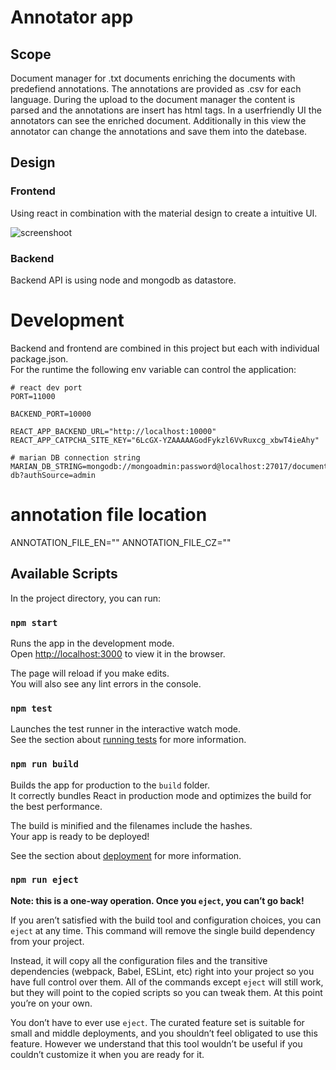 # Annotator app
## Scope
Document manager for .txt documents enriching the documents with predefiend annotations. 
The annotations are provided as .csv for each language. During the upload to the document manager the content is parsed and the annotations are insert has html tags. 
In a userfriendly UI the annotators can see the enriched document. Additionally in this view the annotator can change the annotations and save them into the datebase.

## Design
### Frontend
Using react in combination with the material design to create a intuitive UI.

![screenshoot](documentation/screenshot.PNG)

### Backend
Backend API is using node and mongodb as datastore. 

# Development
Backend and frontend are combined in this project but each with individual package.json.     
For the runtime the following env variable can control the application:

    # react dev port
    PORT=11000

    BACKEND_PORT=10000

    REACT_APP_BACKEND_URL="http://localhost:10000"
    REACT_APP_CATPCHA_SITE_KEY="6LcGX-YZAAAAAGodFykzl6VvRuxcg_xbwT4ieAhy"

    # marian DB connection string
    MARIAN_DB_STRING=mongodb://mongoadmin:password@localhost:27017/document-db?authSource=admin

# annotation file location
ANNOTATION_FILE_EN=""
ANNOTATION_FILE_CZ=""

## Available Scripts
In the project directory, you can run:

### `npm start`

Runs the app in the development mode.\
Open [http://localhost:3000](http://localhost:3000) to view it in the browser.

The page will reload if you make edits.\
You will also see any lint errors in the console.

### `npm test`

Launches the test runner in the interactive watch mode.\
See the section about [running tests](https://facebook.github.io/create-react-app/docs/running-tests) for more information.

### `npm run build`

Builds the app for production to the `build` folder.\
It correctly bundles React in production mode and optimizes the build for the best performance.

The build is minified and the filenames include the hashes.\
Your app is ready to be deployed!

See the section about [deployment](https://facebook.github.io/create-react-app/docs/deployment) for more information.

### `npm run eject`

**Note: this is a one-way operation. Once you `eject`, you can’t go back!**

If you aren’t satisfied with the build tool and configuration choices, you can `eject` at any time. This command will remove the single build dependency from your project.

Instead, it will copy all the configuration files and the transitive dependencies (webpack, Babel, ESLint, etc) right into your project so you have full control over them. All of the commands except `eject` will still work, but they will point to the copied scripts so you can tweak them. At this point you’re on your own.

You don’t have to ever use `eject`. The curated feature set is suitable for small and middle deployments, and you shouldn’t feel obligated to use this feature. However we understand that this tool wouldn’t be useful if you couldn’t customize it when you are ready for it.